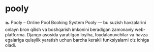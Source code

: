 # pooly
🏊 Pooly – Online Pool Booking System  Pooly — bu suzish havzalarini onlayn bron qilish va boshqarish imkonini beradigan zamonaviy web-platforma. Django asosida yaratilgan loyiha, foydalanuvchilar va havza egalariga qulaylik yaratish uchun barcha kerakli funksiyalarni o‘z ichiga oladi.
